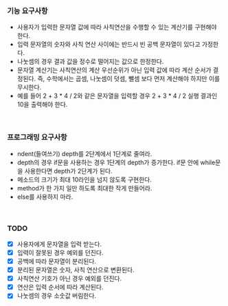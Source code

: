 ### 기능 요구사항  
- 사용자가 입력한 문자열 값에 따라 사칙연산을 수행할 수 있는 계산기를 구현해야 한다.  
- 입력 문자열의 숫자와 사칙 연산 사이에는 반드시 빈 공백 문자열이 있다고 가정한다.
- 나눗셈의 경우 결과 값을 정수로 떨어지는 값으로 한정한다.
- 문자열 계산기는 사칙연산의 계산 우선순위가 아닌 입력 값에 따라 계산 순서가 결정된다. 즉, 수학에서는 곱셈, 나눗셈이 덧셈, 뺄셈 보다 먼저 계산해야 하지만 이를 무시한다.
- 예를 들어 2 + 3 * 4 / 2와 같은 문자열을 입력할 경우 2 + 3 * 4 / 2 실행 결과인 10을 출력해야 한다.

<br>

### 프로그래밍 요구사항
- ndent(들여쓰기) depth를 2단계에서 1단계로 줄여라.
- depth의 경우 if문을 사용하는 경우 1단계의 depth가 증가한다. if문 안에 while문을 사용한다면 depth가 2단계가 된다.
- 메소드의 크기가 최대 10라인을 넘지 않도록 구현한다.
- method가 한 가지 일만 하도록 최대한 작게 만들어라.
- else를 사용하지 마라.

<br>

### TODO
- [x] 사용자에게 문자열을 입력 받는다.
- [x] 입력이 잘못된 경우 예외를 던진다.
- [x] 공백에 따라 문자열이 분리된다.
- [x] 분리된 문자열은 숫자, 사칙 연산으로 변환된다.
- [x] 사칙연산 기호가 아닌 경우 예외를 던진다.
- [x] 연산은 입력 순서에 따라 계산된다.
- [x] 나눗셈의 경우 소숫값 버림한다.
